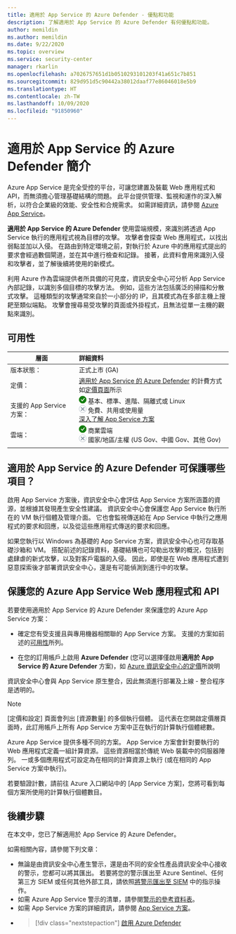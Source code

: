 ```yaml
---
title: 適用於 App Service 的 Azure Defender - 優點和功能
description: 了解適用於 App Service 的 Azure Defender 有何優點和功能。
author: memildin
ms.author: memildin
ms.date: 9/22/2020
ms.topic: overview
ms.service: security-center
manager: rkarlin
ms.openlocfilehash: a7026757651d1b0510293101203f41a651c7b851
ms.sourcegitcommit: 829d951d5c90442a38012daaf77e86046018e5b9
ms.translationtype: HT
ms.contentlocale: zh-TW
ms.lasthandoff: 10/09/2020
ms.locfileid: "91850960"
---
```

# <a name="introduction-to-azure-defender-for-app-service"></a>適用於 App Service 的 Azure Defender 簡介

Azure App Service 是完全受控的平台，可讓您建置及裝載 Web 應用程式和 API，而無須擔心管理基礎結構的問題。 此平台提供管理、監視和運作的深入解析，以符合企業級的效能、安全性和合規需求。 如需詳細資訊，請參閱 [Azure App Service](https://azure.microsoft.com/services/app-service/)。

**適用於 App Service 的 Azure Defender** 使用雲端規模，來識別將透過 App Service 執行的應用程式視為目標的攻擊。 攻擊者會探查 Web 應用程式，以找出弱點並加以入侵。 在路由到特定環境之前，對執行於 Azure 中的應用程式提出的要求會經過數個閘道，並在其中進行檢查和記錄。 接著，此資料會用來識別入侵和攻擊者，並了解後續將使用的新模式。

利用 Azure 作為雲端提供者所具備的可見度，資訊安全中心可分析 App Service 內部記錄，以識別多個目標的攻擊方法。 例如，這些方法包括廣泛的掃描和分散式攻擊。 這種類型的攻擊通常來自於一小部分的 IP，且其模式為在多部主機上搜耙至類似端點。 攻擊會搜尋易受攻擊的頁面或外掛程式，且無法從單一主機的觀點來識別。


## <a name="availability"></a>可用性

|層面|詳細資料|
|----|:----|
|版本狀態：|正式上市 (GA)|
|定價：|[適用於 App Service 的 Azure Defender](azure-defender.md) 的計費方式如[定價頁面](security-center-pricing.md)所示|
|支援的 App Service 方案：|![是](./media/icons/yes-icon.png) 基本、標準、進階、隔離式或 Linux<br>![無](./media/icons/no-icon.png) 免費、共用或使用量<br>[深入了解 App Service 方案](https://azure.microsoft.com/pricing/details/app-service/plans/)|
|雲端：|![是](./media/icons/yes-icon.png) 商業雲端<br>![否](./media/icons/no-icon.png) 國家/地區/主權 (US Gov、中國 Gov、其他 Gov)|
|||

## <a name="what-does-azure-defender-for-app-service-protect"></a>適用於 App Service 的 Azure Defender 可保護哪些項目？

啟用 App Service 方案後，資訊安全中心會評估 App Service 方案所涵蓋的資源，並根據其發現產生安全性建議。 資訊安全中心會保護您 App Service 執行所在的 VM 執行個體及管理介面。 它也會監視傳送給在 App Service 中執行之應用程式的要求和回應，以及從這些應用程式傳送的要求和回應。

如果您執行以 Windows 為基礎的 App Service 方案，資訊安全中心也可存取基礎沙箱和 VM。 搭配前述的記錄資料，基礎結構也可勾勒出攻擊的概況，包括到處肆虐的新式攻擊，以及對客戶電腦的入侵。 因此，即使是在 Web 應用程式遭到惡意探索後才部署資訊安全中心，還是有可能偵測到進行中的攻擊。


## <a name="protect-your-azure-app-service-web-apps-and-apis"></a>保護您的 Azure App Service Web 應用程式和 API
若要使用適用於 App Service 的 Azure Defender 來保護您的 Azure App Service 方案：

- 確定您有受支援且與專用機器相關聯的 App Service 方案。 支援的方案如前述的[可用性](#availability)所列。

- 在您的訂用帳戶上啟用 **Azure Defender** (您可以選擇僅啟用**適用於 App Service 的 Azure Defender** 方案)，如 [Azure 資訊安全中心的定價](security-center-pricing.md)所說明

資訊安全中心會與 App Service 原生整合，因此無須進行部署及上線 - 整合程序是透明的。

>[!NOTE]
> [定價和設定] 頁面會列出 [資源數量] 的多個執行個體。 這代表在您開啟定價層頁面時，此訂用帳戶上所有 App Service 方案中正在執行的計算執行個體總數。
>
> Azure App Service 提供多種不同的方案。 App Service 方案會針對要執行的 Web 應用程式定義一組計算資源。 這些資源相當於傳統 Web 裝載中的伺服器陣列。 一或多個應用程式可設定為在相同的計算資源上執行 (或在相同的 App Service 方案中執行)。
>
>若要驗證計數，請前往 Azure 入口網站中的 [App Service 方案]，您將可看到每個方案所使用的計算執行個體數目。 



## <a name="next-steps"></a>後續步驟

在本文中，您已了解適用於 App Service 的 Azure Defender。 

如需相關內容，請參閱下列文章： 

- 無論是由資訊安全中心產生警示，還是由不同的安全性產品資訊安全中心接收的警示，您都可以將其匯出。 若要將您的警示匯出至 Azure Sentinel、任何第三方 SIEM 或任何其他外部工具，請依照[將警示匯出至 SIEM](continuous-export.md) 中的指示操作。
- 如需 Azure App Service 警示的清單，請參閱[警示的參考資料表](alerts-reference.md#alerts-azureappserv)。
- 如需 App Service 方案的詳細資訊，請參閱 [App Service 方案](https://azure.microsoft.com/pricing/details/app-service/plans/)。
- > [!div class="nextstepaction"]
    > [啟用 Azure Defender](security-center-pricing.md)